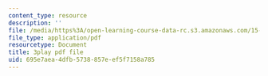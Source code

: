```yaml
---
content_type: resource
description: ''
file: /media/https%3A/open-learning-course-data-rc.s3.amazonaws.com/15-071-the-analytics-edge-spring-2017/695e7aea4dfb5738857eef5f7158a785_VDtL2g9Viik.pdf
file_type: application/pdf
resourcetype: Document
title: 3play pdf file
uid: 695e7aea-4dfb-5738-857e-ef5f7158a785
---
```

